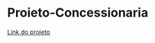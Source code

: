 # Proieto-Concessionaria
 
[Link do projeto](https://anderson-dev-ti.github.io/Proieto-Concessionaria/)
